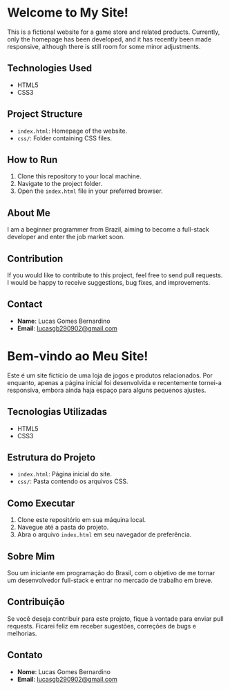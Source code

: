 # Welcome to My Site!

This is a fictional website for a game store and related products. Currently, only the homepage has been developed, and it has recently been made responsive, although there is still room for some minor adjustments.

## Technologies Used

- HTML5
- CSS3

## Project Structure

- `index.html`: Homepage of the website.
- `css/`: Folder containing CSS files.

## How to Run

1. Clone this repository to your local machine.
2. Navigate to the project folder.
3. Open the `index.html` file in your preferred browser.

## About Me

I am a beginner programmer from Brazil, aiming to become a full-stack developer and enter the job market soon.

## Contribution

If you would like to contribute to this project, feel free to send pull requests. I would be happy to receive suggestions, bug fixes, and improvements.

## Contact

- **Name**: Lucas Gomes Bernardino
- **Email**: lucasgb290902@gmail.com
# Bem-vindo ao Meu Site!

Este é um site fictício de uma loja de jogos e produtos relacionados. Por enquanto, apenas a página inicial foi desenvolvida e recentemente tornei-a responsiva, embora ainda haja espaço para alguns pequenos ajustes.

## Tecnologias Utilizadas

- HTML5
- CSS3

## Estrutura do Projeto

- `index.html`: Página inicial do site.
- `css/`: Pasta contendo os arquivos CSS.

## Como Executar

1. Clone este repositório em sua máquina local.
2. Navegue até a pasta do projeto.
3. Abra o arquivo `index.html` em seu navegador de preferência.

## Sobre Mim

Sou um iniciante em programação do Brasil, com o objetivo de me tornar um desenvolvedor full-stack e entrar no mercado de trabalho em breve.

## Contribuição

Se você deseja contribuir para este projeto, fique à vontade para enviar pull requests. Ficarei feliz em receber sugestões, correções de bugs e melhorias.

## Contato

- **Nome**: Lucas Gomes Bernardino
- **Email**: lucasgb290902@gmail.com

